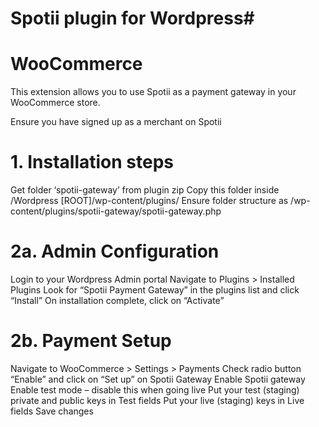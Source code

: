 # Spotii plugin for Wordpress#

# WooCommerce
This extension allows you to use Spotii as a payment gateway in your WooCommerce store.

Ensure you have signed up as a merchant on Spotii

# 1. Installation steps
Get folder ‘spotii-gateway’ from plugin zip
Copy this folder inside /Wordpress [ROOT]/wp-content/plugins/
Ensure folder structure as /wp-content/plugins/spotii-gateway/spotii-gateway.php
# 2a. Admin Configuration
Login to your Wordpress Admin portal
Navigate to Plugins > Installed Plugins
Look for “Spotii Payment Gateway” in the plugins list and click “Install”
On installation complete, click on “Activate”
# 2b. Payment Setup
Navigate to WooCommerce > Settings > Payments
Check radio button “Enable” and click on “Set up” on Spotii Gateway
Enable Spotii gateway
Enable test mode – disable this when going live
Put your test (staging) private and public keys in Test fields
Put your live (staging) keys in Live fields
Save changes
